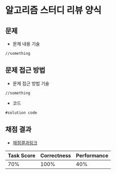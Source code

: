 # 알고리즘 스터디 리뷰 양식



## 문제

- 문제 내용 기술

```
//something
```



## 문제 접근 방법

- 문제 접근 방법 기술

```
//something
```

- 코드

```
#solution code
```



## 채점 결과

- [채점결과링크](http:)

| Task Score | Correctness | Performance |
| ---------- | ----------- | ----------- |
| 70%        | 100%        | 40%         |

